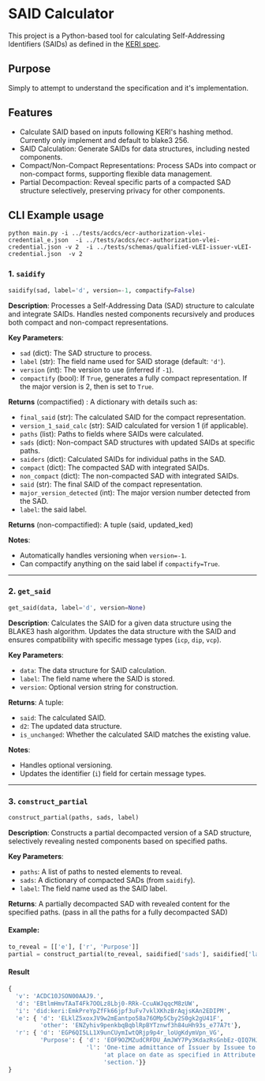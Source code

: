 # SAID Calculator

This project is a Python-based tool for calculating Self-Addressing Identifiers (SAIDs) as defined in the [KERI spec](https://trustoverip.github.io/tswg-keri-specification/).  

## Purpose
Simply to attempt to understand the specification and it's implementation. 

## Features

- Calculate SAID based on inputs following KERI's hashing method. Currently only implement and default to blake3 256.  
- SAID Calculation: Generate SAIDs for data structures, including nested components.  
- Compact/Non-Compact Representations: Process SADs into compact or non-compact forms, supporting flexible data management.  
- Partial Decompaction: Reveal specific parts of a compacted SAD structure selectively, preserving privacy for other components.  


## CLI Example usage
`python main.py -i ../tests/acdcs/ecr-authorization-vlei-credential_e.json  -i ../tests/acdcs/ecr-authorization-vlei-credential.json -v 2  -i ../tests/schemas/qualified-vLEI-issuer-vLEI-credential.json  -v 2`


### 1\. **`saidify`**
```python
saidify(sad, label='d', version=-1, compactify=False)
```

**Description**: Processes a Self-Addressing Data (SAD) structure to calculate and integrate SAIDs. Handles nested components recursively and produces both compact and non-compact representations.

**Key Parameters**:
- `sad` (dict): The SAD structure to process.
- `label` (str): The field name used for SAID storage (default: `'d'`).
- `version` (int): The version to use (inferred if `-1`).
- `compactify` (bool): If `True`, generates a fully compact representation. 
                If the major version is 2, then is set to `True`.

**Returns** (compactified) : A dictionary with details such as:

- `final_said` (str): The calculated SAID for the compact representation.
- `version_1_said_calc` (str): SAID calculated for version 1 (if applicable).
- `paths` (list): Paths to fields where SAIDs were calculated.
- `sads` (dict): Non-compact SAD structures with updated SAIDs at specific paths.
- `saiders` (dict): Calculated SAIDs for individual paths in the SAD.
- `compact` (dict): The compacted SAD with integrated SAIDs.
- `non_compact` (dict): The non-compacted SAD with integrated SAIDs.
- `said` (str): The final SAID of the compact representation.
- `major_version_detected` (int): The major version number detected from the SAD.
- `label`: the said label.   

**Returns** (non-compactified): A tuple (said, updated_ked)

**Notes**:

- Automatically handles versioning when `version=-1`.
- Can compactify anything on the said label if `compactify=True`.

* * *

### 2\. **`get_said`**

```python
get_said(data, label='d', version=None)
```

**Description**: Calculates the SAID for a given data structure using the BLAKE3 hash algorithm. Updates the data structure with the SAID and ensures compatibility with specific message types (`icp`, `dip`, `vcp`).

**Key Parameters**:

- `data`: The data structure for SAID calculation.
- `label`: The field name where the SAID is stored.
- `version`: Optional version string for construction.

**Returns**: A tuple:

- `said`: The calculated SAID.
- `d2`: The updated data structure.
- `is_unchanged`: Whether the calculated SAID matches the existing value.

**Notes**:

- Handles optional versioning.
- Updates the identifier (`i`) field for certain message types.

* * *

### 3\. **`construct_partial`**

```python
construct_partial(paths, sads, label)
```

**Description**: Constructs a partial decompacted version of a SAD structure, selectively revealing nested components based on specified paths.

**Key Parameters**:

- `paths`: A list of paths to nested elements to reveal.
- `sads`: A dictionary of compacted SADs (from `saidify`).
- `label`: The field name used as the SAID label.

**Returns**: A partially decompacted SAD with revealed content for the specified paths. (pass in all the paths for a fully decompacted SAD)

#### Example:
```python
to_reveal = [['e'], ['r', 'Purpose']]
partial = construct_partial(to_reveal, saidified['sads'], saidified['label'])

```
#### Result
```python
{
  'v': 'ACDC10JSON00AAJ9.',
  'd': 'EBtlmHmvTAaT4Fk7OOLz8Lbj0-RRk-CcuAWJqqcM8zUW',
  'i': 'did:keri:EmkPreYpZfFk66jpf3uFv7vklXKhzBrAqjsKAn2EDIPM',
  'e': { 'd': 'ELklZ5xoxJV9w2mEantpo58a76OMp5Cby2S0gk2gU41F',
         'other': 'ENZyhiv9penkbqBqblRpBYTznwf3h84uHh93s_e77A7t'},
  'r': { 'd': 'EGP6QI5LL1X9unCUymIwtQRjp9p4r_loUgKdymVpn_VG',
         'Purpose': { 'd': 'EOF9OZMZudCRFDU_AmJWY7Py3KdazRsGnbEz-QIQ7HJj',
                      'l': 'One-time admittance of Issuer by Issuee to eat '
                           'at place on date as specified in Attribute '
                           'section.'}}
}

```






























































































